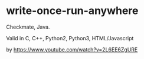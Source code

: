 # write-once-run-anywhere
Checkmate, Java.

Valid in C, C++, Python2, Python3, HTML/Javascript


by https://www.youtube.com/watch?v=2L6EE6ZgURE
